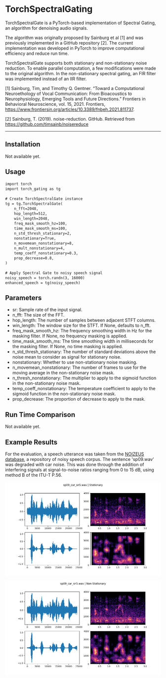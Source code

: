 # TorchSpectralGating

TorchSpectralGate is a PyTorch-based implementation of Spectral Gating, an algorithm for denoising audio signals.

The algorithm was originally proposed by Sainburg et al [1] and was previously implemented in a GitHub repository [2]. The current implementation was developed in PyTorch to improve computational efficiency and reduce run time.

TorchSpectralGate supports both stationary and non-stationary noise reduction. To enable parallel computation, a few modifications were made to the original algorithm. In the non-stationary spectral gating, an FIR filter was implemented instead of an IIR filter.

<a id="1">[1]</a> 
Sainburg, Tim, and Timothy Q. Gentner. “Toward a Computational Neuroethology of Vocal Communication: From Bioacoustics to Neurophysiology, Emerging Tools and Future Directions.” Frontiers in Behavioral Neuroscience, vol. 15, 2021. Frontiers, https://www.frontiersin.org/articles/10.3389/fnbeh.2021.811737.

<a id="2">[2]</a> 
Sainburg, T. (2019). noise-reduction. GitHub. Retrieved from https://github.com/timsainb/noisereduce

***



## Installation
Not available yet.

## Usage
```
import torch
import torch_gating as tg

# Create TorchSpectralGate instance
tg = tg.TorchSpectralGate(
    n_fft=2048,
    hop_length=512,
    win_length=2048,
    freq_mask_smooth_hz=100,
    time_mask_smooth_ms=100,
    n_std_thresh_stationary=2,
    nonstationary=True,
    n_movemean_nonstationary=8,
    n_mult_nonstationary=4,
    temp_coeff_nonstationary=0.3,
    prop_decrease=0.8,
)

# Apply Spectral Gate to noisy speech signal
noisy_speech = torch.randn(3, 16000)
enhanced_speech = tg(noisy_speech)
```

## Parameters
*   sr: Sample rate of the input signal.
*   n_fft: The size of the FFT.
*   hop_length: The number of samples between adjacent STFT columns.
*   win_length: The window size for the STFT. If None, defaults to n_fft.
*   freq_mask_smooth_hz: The frequency smoothing width in Hz for the masking filter. If None, no frequency masking is applied.
*   time_mask_smooth_ms: The time smoothing width in milliseconds for the masking filter. If None, no time masking is applied.
*   n_std_thresh_stationary: The number of standard deviations above the noise mean to consider as signal for stationary noise.
*   nonstationary: Whether to use non-stationary noise masking.
*   n_movemean_nonstationary: The number of frames to use for the moving average in the non-stationary noise mask.
*   n_thresh_nonstationary: The multiplier to apply to the sigmoid function in the non-stationary noise mask.
*   temp_coeff_nonstationary: The temperature coefficient to apply to the sigmoid function in the non-stationary noise mask.
*   prop_decrease: The proportion of decrease to apply to the mask.

## Run Time Comparison
Not available yet.

## Example Results
For the evaluation, a speech utterance was taken from the [NOIZEUS database](https://ecs.utdallas.edu/loizou/speech/noizeus/), a repository of noisy speech corpus. The sentence 'sp09.wav' was degraded with car noise. 
This was done through the addition of interfering signals at signal-to-noise ratios ranging from 0 to 15 dB, using method B of the ITU-T P.56.

![Stationary Spectral Gating](graphs/sp09_car_sn5_stationary.png)

![Non-Stationary Spectral Gating](graphs/sp09_car_sn5_non-stationary.png)

